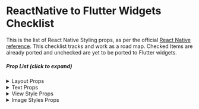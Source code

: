 # ReactNative to Flutter Widgets Checklist

This is the list of React Native Styling props, as per the official [React Native reference](https://reactnative.dev/docs/layout-props). This checklist tracks and work as a road map. Checked Items are already ported and unchecked are yet to be ported to Flutter widgets.



##### Prop List (*click to expand*)
<details>
<summary> Layout Props </summary>

- [x] alignContent

- [ ] alignItems

- [ ] alignSelf

- [ ] aspectRatio

- [ ] borderBottomWidth

- [ ] borderEndWidth

- [ ] borderLeftWidth

- [ ] borderRightWidth

- [ ] borderStartWidth

- [ ] borderTopWidth

- [ ] borderWidth

- [ ] bottom

- [ ] direction

- [ ] display

- [ ] end

- [ ] flex

- [ ] flexBasis

- [ ] flexDirection

- [ ] flexGrow

- [ ] flexShrink

- [ ] flexWrap

- [ ] height

- [ ] justifyContent

- [ ] left

- [ ] margin

- [ ] marginBottom

- [ ] marginEnd

- [ ] marginHorizontal

- [ ] marginLeft

- [ ] marginRight

- [ ] marginStart

- [ ] marginTop

- [ ] marginVertical

- [ ] maxHeight

- [ ] maxWidth

- [ ] minHeight

- [ ] minWidth

- [ ] overflow

- [ ] padding

- [ ] paddingBottom

- [ ] paddingEnd

- [ ] paddingHorizontal

- [ ] paddingLeft

- [ ] paddingRight

- [ ] paddingStart

- [ ] paddingTop

- [ ] paddingVertical

- [ ] position

- [ ] right

- [ ] start

- [ ] top

- [ ] width

- [ ] zIndex 

</details>

<details>
<summary> Text Props </summary>

- [ ] fontFamily

- [ ] fontSize

- [ ] fontStyle

- [ ] fontWeight

- [ ] includeFontPaddingAndroid

- [ ] fontVariant

- [ ] letterSpacing

- [ ] lineHeight

- [ ] textAlign

- [ ] textAlignVerticalAndroid

- [ ] textDecorationColoriOS

- [ ] textDecorationLine

- [ ] textDecorationStyleiOS

- [ ] textShadowColor

- [ ] textShadowOffset

- [ ] textShadowRadius

- [ ] textTransform

- [ ] writingDirection

</details>

<details>
<summary> View Style Props </summary>

- [ ] backfaceVisibility
 
- [ ] backgroundColor
 
- [ ] borderBottomColor
 
- [ ] borderBottomEndRadius
 
- [ ] borderBottomLeftRadius
 
- [ ] borderBottomRightRadius
 
- [ ] borderBottomStartRadius
 
- [ ] borderBottomWidth
 
- [ ] borderColor
 
- [ ] borderEndColor
 
- [ ] borderLeftColor
 
- [ ] borderLeftWidth
 
- [ ] borderRadius
 
- [ ] borderRightColor
 
- [ ] borderRightWidth
 
- [ ] borderStartColor
 
- [ ] borderStyle
 
- [ ] borderTopColor
 
- [ ] borderTopEndRadius
 
- [ ] borderTopLeftRadius
 
- [ ] borderTopRightRadius
 
- [ ] borderTopStartRadius
 
- [ ] borderTopWidth
 
- [ ] borderWidth
 
- [ ] elevationAndroid
 
- [ ] opacity
</details>

<details>

<summary> Image Styles Props </summary>

- [ ] backfaceVisibility
 
- [ ] backgroundColor
 
- [ ] borderBottomLeftRadius
 
- [ ] borderBottomRightRadius
 
- [ ] borderColor
 
- [ ] borderRadius
 
- [ ] borderTopLeftRadius
 
- [ ] borderTopRightRadius
 
- [ ] borderWidth
 
- [ ] opacity
 
- [ ] overflow
 
- [ ] overlayColorAndroid
 
- [ ] resizeMode
 
- [ ] tintColor

</details>
